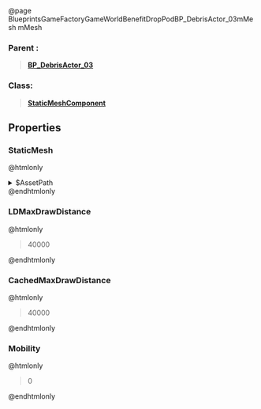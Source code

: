 @page BlueprintsGameFactoryGameWorldBenefitDropPodBP_DebrisActor_03mMesh mMesh
### Parent :
<b><a href="_blueprints_game_factory_game_world_benefit_drop_pod_b_p__debris_actor_03.html"><blockquote>BP_DebrisActor_03</blockquote></a></b>
### Class:
<b><a href="_class_script_static_mesh_component.html"><blockquote>StaticMeshComponent</blockquote></a></b>
## Properties
### StaticMesh
@htmlonly
<details>
 <summary>$AssetPath</summary>
<b><a href="_blueprints_game_factory_game_world_benefit_drop_pod_mesh_spaceship__debris_03.html"><blockquote>Spaceship_Debris_03</blockquote></a></b>
</details>
@endhtmlonly

### LDMaxDrawDistance
@htmlonly
<blockquote>40000</blockquote>
@endhtmlonly

### CachedMaxDrawDistance
@htmlonly
<blockquote>40000</blockquote>
@endhtmlonly

### Mobility
@htmlonly
<blockquote>0</blockquote>
@endhtmlonly

